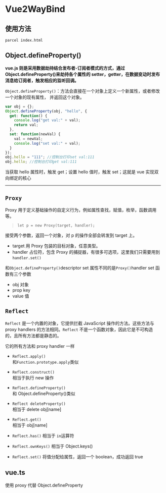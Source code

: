 # Vue2WayBind

## 使用方法

`parcel index.html`

## Object.defineProperty()

**vue.js 则是采用数据劫持结合发布者-订阅者模式的方式，通过 Object.defineProperty()来劫持各个属性的 setter，getter，在数据变动时发布消息给订阅者，触发相应的监听回调。**

`Object.defineProperty()`：方法会直接在一个对象上定义一个新属性，或者修改一个对象的现有属性， 并返回这个对象。

```js
var obj = {};
Object.defineProperty(obj, "hello", {
  get: function() {
    console.log("get val:" + val);
    return val;
  },
  set: function(newVal) {
    val = newVal;
    console.log("set val:" + val);
  }
});
obj.hello = "111"; //控制台打印set val:111
obj.hello; //控制台打印get val:111
```

当获取 hello 属性时，触发 get；设置 hello 值时，触发 set；这就是 vue 实现双向绑定的核心

---

## `Proxy`

Proxy 用于定义基础操作的自定义行为，例如属性查找，赋值，枚举，函数调用等。

> `let p = new Proxy(target, handler);`

接受两个参数，返回一个对象，对 p 的操作全部会转发到 target 上。

- target 用 Proxy 包装的目标对象，任意类型。
- handler 占位符，包含 Proxy 的捕捉器，有很多可选项，这里我们只需要用到`handler.set()`

和`Object.defineProperty()`descriptor set 属性不同的是`Proxy()`handler set 函数有三个参数

- obj 对象
- prop key
- value 值

## `Reflect`

`Reflect` 是一个内置的对象，它提供拦截 JavaScript 操作的方法。这些方法与 proxy handlers 的方法相同。`Reflect` 不是一个函数对象，因此它是不可构造的，且所有方法都是静态的。

它的所有方法和 proxy handler 一样

- `Reflect.apply()`  
  和`Function.prototype.apply`类似

- `Reflect.construct()`  
  相当于执行 new 操作

- `Reflect.defineProperty()`  
  和 Object.defineProperty()类似

- `Reflect deleteProperty()`  
  相当于 delete obj[name]

- `Reflect.get()`  
  相当于 obj[name]

- `Reflect.has()`
  相当于 `in`运算符

- `Reflect.ownKeys()`
  相当于 Object.keys()

- `Reflect.set()`
  将值分配给属性，返回一个 boolean，成功返回 true

## vue.ts

使用 proxy 代替 Object.defineProperty
